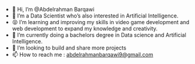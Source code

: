 - 👋 Hi, I’m @Abdelrahman Barqawi
- 👀 I’m a Data Scientist who’s also interested in Artificial Intelligence.
- 😝 I’m learning and improving my skills in video game development and web development to expand my knowledge and creativity.
- 🌱 I’m currently doing a bachelors degree in Data science and Artificial Intelligence.
- 💞️ I’m looking to build and share more projects
- 📫 How to reach me : abdelrahmanbarqawi9@gmail.com

<!---
ABarqawi9/ABarqawi9 is a ✨ special ✨ repository because its `README.md` (this file) appears on your GitHub profile.
You can click the Preview link to take a look at your changes.
--->
